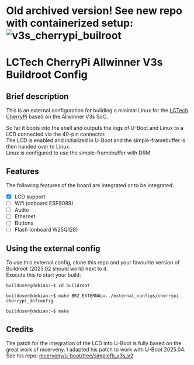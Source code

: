 # Old archived version! See new repo with containerized setup: ![v3s_cherrypi_builroot](https://github.com/lhckmn/v3s_cherrypi_builroot)


# LCTech CherryPi Allwinner V3s Buildroot Config

## Brief description
This is an external configuration for building a minimal Linux for the [LCTech CherryPi](https://linux-sunxi.org/CherryPi_PC_V3S) based on the Allwinner V3s SoC.

So far it boots into the shell and outputs the logs of U-Boot and Linux to a LCD connected via the 40-pin connector.\
The LCD is enabled and initialized in U-Boot and the simple-framebuffer is then handed over to Linux.\
Linux is configured to use the simple-framebuffer with DRM.

## Features
The following features of the board are integrated or to be integrated:
- [x] LCD support
- [ ] Wifi (onboard ESP8089)
- [ ] Audio
- [ ] Ethernet
- [ ] Buttons
- [ ] Flash (onboard W25Q128)

## Using the external config
To use this external config, clone this repo and your favourite version of Buildroot (2025.02 should work) next to it.\
Execute this to start your build:
```console
builduser@debian:~$ cd buildroot

builduser@debian:~$ make BR2_EXTERNAL=../external_configs/cherrypi cherrypi_defconfig

builduser@debian:~$ make
```

## Credits
The patch for the integration of the LCD into U-Boot is fully based on the great work of mcerveny. I adapted his patch to work with U-Boot 2025.04.\
See his repo: [mcerveny/u-boot/tree/simplefb_v3s_v2](https://github.com/mcerveny/u-boot/tree/simplefb_v3s_v2)
